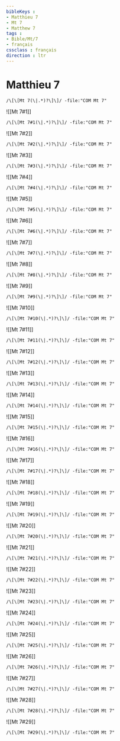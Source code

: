 ```yaml
---
bibleKeys : 
- Matthieu 7
- Mt 7
- Matthew 7
tags : 
- Bible/Mt/7
- français
cssclass : français
direction : ltr
---
```


# Matthieu 7

```query
/\[\[Mt 7(\|.*)?\]\]/ -file:"COM Mt 7"
```



![[Mt 7#1]]

```query
/\[\[Mt 7#1(\|.*)?\]\]/ -file:"COM Mt 7"
```

![[Mt 7#2]]

```query
/\[\[Mt 7#2(\|.*)?\]\]/ -file:"COM Mt 7"
```

![[Mt 7#3]]

```query
/\[\[Mt 7#3(\|.*)?\]\]/ -file:"COM Mt 7"
```

![[Mt 7#4]]

```query
/\[\[Mt 7#4(\|.*)?\]\]/ -file:"COM Mt 7"
```

![[Mt 7#5]]

```query
/\[\[Mt 7#5(\|.*)?\]\]/ -file:"COM Mt 7"
```

![[Mt 7#6]]

```query
/\[\[Mt 7#6(\|.*)?\]\]/ -file:"COM Mt 7"
```

![[Mt 7#7]]

```query
/\[\[Mt 7#7(\|.*)?\]\]/ -file:"COM Mt 7"
```

![[Mt 7#8]]

```query
/\[\[Mt 7#8(\|.*)?\]\]/ -file:"COM Mt 7"
```

![[Mt 7#9]]

```query
/\[\[Mt 7#9(\|.*)?\]\]/ -file:"COM Mt 7"
```

![[Mt 7#10]]

```query
/\[\[Mt 7#10(\|.*)?\]\]/ -file:"COM Mt 7"
```

![[Mt 7#11]]

```query
/\[\[Mt 7#11(\|.*)?\]\]/ -file:"COM Mt 7"
```

![[Mt 7#12]]

```query
/\[\[Mt 7#12(\|.*)?\]\]/ -file:"COM Mt 7"
```

![[Mt 7#13]]

```query
/\[\[Mt 7#13(\|.*)?\]\]/ -file:"COM Mt 7"
```

![[Mt 7#14]]

```query
/\[\[Mt 7#14(\|.*)?\]\]/ -file:"COM Mt 7"
```

![[Mt 7#15]]

```query
/\[\[Mt 7#15(\|.*)?\]\]/ -file:"COM Mt 7"
```

![[Mt 7#16]]

```query
/\[\[Mt 7#16(\|.*)?\]\]/ -file:"COM Mt 7"
```

![[Mt 7#17]]

```query
/\[\[Mt 7#17(\|.*)?\]\]/ -file:"COM Mt 7"
```

![[Mt 7#18]]

```query
/\[\[Mt 7#18(\|.*)?\]\]/ -file:"COM Mt 7"
```

![[Mt 7#19]]

```query
/\[\[Mt 7#19(\|.*)?\]\]/ -file:"COM Mt 7"
```

![[Mt 7#20]]

```query
/\[\[Mt 7#20(\|.*)?\]\]/ -file:"COM Mt 7"
```

![[Mt 7#21]]

```query
/\[\[Mt 7#21(\|.*)?\]\]/ -file:"COM Mt 7"
```

![[Mt 7#22]]

```query
/\[\[Mt 7#22(\|.*)?\]\]/ -file:"COM Mt 7"
```

![[Mt 7#23]]

```query
/\[\[Mt 7#23(\|.*)?\]\]/ -file:"COM Mt 7"
```

![[Mt 7#24]]

```query
/\[\[Mt 7#24(\|.*)?\]\]/ -file:"COM Mt 7"
```

![[Mt 7#25]]

```query
/\[\[Mt 7#25(\|.*)?\]\]/ -file:"COM Mt 7"
```

![[Mt 7#26]]

```query
/\[\[Mt 7#26(\|.*)?\]\]/ -file:"COM Mt 7"
```

![[Mt 7#27]]

```query
/\[\[Mt 7#27(\|.*)?\]\]/ -file:"COM Mt 7"
```

![[Mt 7#28]]

```query
/\[\[Mt 7#28(\|.*)?\]\]/ -file:"COM Mt 7"
```

![[Mt 7#29]]

```query
/\[\[Mt 7#29(\|.*)?\]\]/ -file:"COM Mt 7"
```

